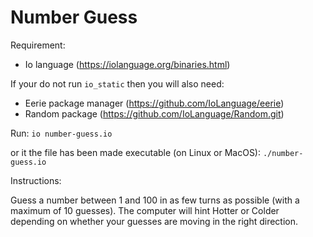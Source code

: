 # Number Guess

Requirement:
- Io language (https://iolanguage.org/binaries.html)

If your do not run `io_static` then you will also need:
- Eerie package manager (https://github.com/IoLanguage/eerie)
- Random package (https://github.com/IoLanguage/Random.git)

Run:
`io number-guess.io`

or it the file has been made executable (on Linux or MacOS):
`./number-guess.io`

Instructions:

Guess a number between 1 and 100 in as few turns as possible (with a maximum of 10 guesses). The computer will hint Hotter or Colder depending on whether your guesses are moving in the right direction.
